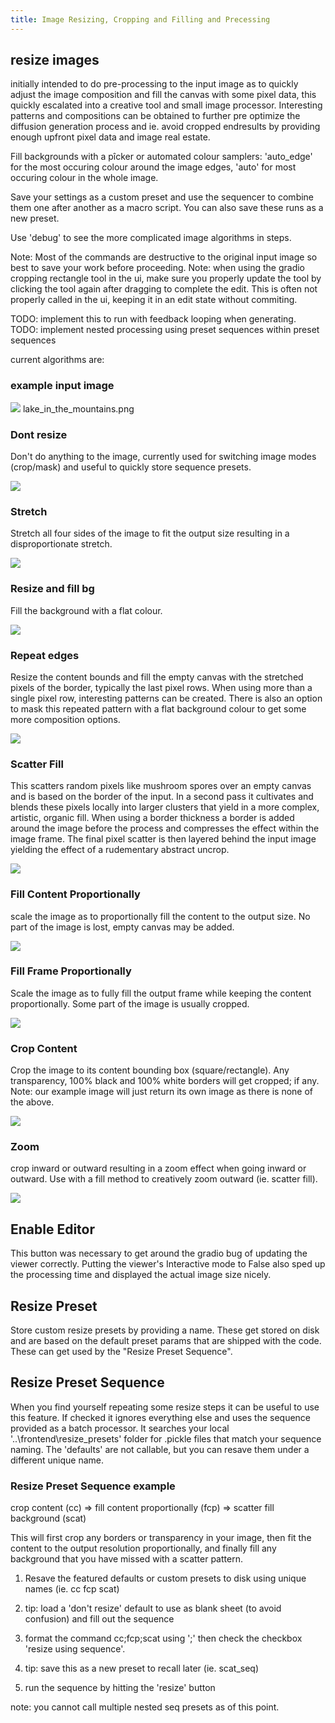 ```yaml
---
title: Image Resizing, Cropping and Filling and Precessing
---
```

<!--
This file is part of stable-diffusion-webui (https://github.com/sd-webui/stable-diffusion-webui/).

Copyright 2022 sd-webui team.
This program is free software: you can redistribute it and/or modify
it under the terms of the GNU Affero General Public License as published by
the Free Software Foundation, either version 3 of the License, or
(at your option) any later version.

This program is distributed in the hope that it will be useful,
but WITHOUT ANY WARRANTY; without even the implied warranty of
MERCHANTABILITY or FITNESS FOR A PARTICULAR PURPOSE.  See the
GNU Affero General Public License for more details.

You should have received a copy of the GNU Affero General Public License
along with this program.  If not, see <http://www.gnu.org/licenses/>.
-->


## resize images
initially intended to do pre-processing to the input image as to quickly adjust the image composition and fill the canvas with some pixel data,
this quickly escalated into a creative tool and small image processor.
Interesting patterns and compositions can be obtained to further pre optimize the diffusion generation process and ie. avoid cropped endresults by providing enough upfront pixel data and image real estate.

Fill backgrounds with a pîcker or automated colour samplers: 'auto_edge' for the most occuring colour around the image edges, 'auto' for most occuring colour in the whole image.

Save your settings as a custom preset and use the sequencer to combine them one after another as a macro script. You can also save these runs as a new preset.

Use 'debug' to see the more complicated image algorithms in steps.

Note: Most of the commands are destructive to the original input image so best to save your work before proceeding.
Note: when using the gradio cropping rectangle tool in the ui, make sure you properly update the tool by clicking the tool again after dragging to complete the edit. 
This is often not properly called in the ui, keeping it in an edit state without commiting.

TODO: implement this to run with feedback looping when generating.
TODO: implement nested processing using preset sequences within preset sequences

current algorithms are:

### example input image

![](../images/image_resize_processing/lake_in_the_mountains.png)
lake_in_the_mountains.png

### Dont resize
Don't do anything to the image, currently used for switching image modes (crop/mask) and useful to quickly store sequence presets.

![](../images/image_resize_processing/dont_resize.png)

### Stretch
Stretch all four sides of the image to fit the output size resulting in a disproportionate stretch. 

![](../images/image_resize_processing/stretch.png)

### Resize and fill bg
Fill the background with a flat colour.

![](../images/image_resize_processing/fill_background.png)

### Repeat edges
Resize the content bounds and fill the empty canvas with the stretched pixels of the border, typically the last pixel rows. 
When using more than a single pixel row, interesting patterns can be created.
There is also an option to mask this repeated pattern with a flat background colour to get some more composition options.

![](../images/image_resize_processing/repeat_edges.png)

### Scatter Fill
This scatters random pixels like mushroom spores over an empty canvas and is based on the border of the input. 
In a second pass it cultivates and blends these pixels locally into larger clusters that yield in a more complex, artistic, organic fill.
When using a border thickness a border is added around the image before the process and compresses the effect within the image frame. 
The final pixel scatter is then layered behind the input image yielding the effect of a rudementary abstract uncrop.

![](../images/image_resize_processing/scatter_fill.png)


### Fill Content Proportionally
scale the image as to proportionally fill the content to the output size. No part of the image is lost, empty canvas may be added.

![](../images/image_resize_processing/fill_content_proportionally.png)


### Fill Frame Proportionally
Scale the image as to fully fill the output frame while keeping the content proportionally. Some part of the image is usually cropped.

![](../images/image_resize_processing/fill_frame_proportionally.png)


### Crop Content
Crop the image to its content bounding box (square/rectangle). Any transparency, 100% black and 100% white borders will get cropped; if any. 
Note: our example image will just return its own image as there is none of the above.

![](../images/image_resize_processing/crop_to_content.png)


### Zoom
crop inward or outward resulting in a zoom effect when going inward or outward. 
Use with a fill method to creatively zoom outward (ie. scatter fill).

![](../images/image_resize_processing/zoom.png)

## Enable Editor
This button was necessary to get around the gradio bug of updating the viewer correctly. 
Putting the viewer's Interactive mode to False also sped up the processing time and displayed the actual image size nicely.

## Resize Preset
Store custom resize presets by providing a name. These get stored on disk and are based on the default preset params that are shipped with the code.
These can get used by the "Resize Preset Sequence".

## Resize Preset Sequence
When you find yourself repeating some resize steps it can be useful to use this feature. 
If checked it ignores everything else and uses the sequence provided as a batch processor.
It searches your local '..\frontend\resize_presets' folder for .pickle files that match your sequence naming. 
The 'defaults' are not callable, but you can resave them under a different unique name.

### Resize Preset Sequence example

crop content (cc) => fill content proportionally (fcp) => scatter fill background (scat)

This will first crop any borders or transparency in your image, then fit the content to the output resolution proportionally, 
and finally fill any background that you have missed with a scatter pattern.

1) Resave the featured defaults or custom presets to disk using unique names (ie. cc fcp scat)

2) tip: load a 'don't resize' default to use as blank sheet (to avoid confusion) and fill out the sequence

3) format the command cc;fcp;scat using ';' then check the checkbox 'resize using sequence'.

3) tip: save this as a new preset to recall later (ie. scat_seq)

4) run the sequence by hitting the 'resize' button

note: you cannot call multiple nested seq presets as of this point.